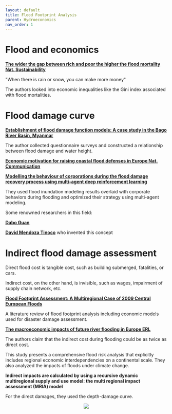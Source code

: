 ```yaml
---
layout: default
title: Flood Footprint Analysis
parent: Hydroeconomics
nav_order: 1
---
```

# Flood and economics

__[The wider the gap between rich and poor the higher the flood mortality Nat. Sustainability](https://www.nature.com/articles/s41893-023-01107-7)__

"When there is rain or snow, you can make more money"

The authors looked into economic inequalities like the Gini index associated with flood mortalities.

# Flood damage curve

__[Establishment of flood damage function models: A case study in the Bago River Basin, Myanmar](https://www-sciencedirect-com.stanford.idm.oclc.org/science/article/pii/S2212420918301122?via%3Dihub)__

The author collected questionnaire surveys and constructed a relationship between flood damage and water height.

__[Economic motivation for raising coastal flood defenses in Europe Nat. Communication](https://www.nature.com/articles/s41467-020-15665-3)__

__[Modelling the behaviour of corporations during the flood damage recovery process using multi-agent deep reinforcement learning](https://onlinelibrary.wiley.com/doi/10.1111/jfr3.12845)__

They used flood inundation modeling results overlaid with corporate behaviors during flooding and optimized their strategy using multi-agent modeling.

Some renowned researchers in this field:

__[Dabo Guan](https://scholar.google.com.sg/citations?user=tvJSBWUAAAAJ&hl=en&oi=ao)__

__[David Mendoza Tinoco](https://scholar.google.com/citations?user=g49DLJkAAAAJ&hl=es)__ who invented this concept


# Indirect flood damage assessment

Direct flood cost is tangible cost, such as building submerged, fatalities, or cars.

Indirect cost, on the other hand, is invisible, such as wages, impairment of supply chain network, etc.

__[Flood Footprint Assessment: A Multiregional Case of 2009 Central European Floods](https://web.archive.org/web/20211206191008id_/https://onlinelibrary.wiley.com/doi/pdf/10.1111/risa.13497#:~:text=The%20flood%20footprint%20is%20an%20impact%20accounting,assess%20the%20physical%20damage%20(direct)%20and%20production)__

A literature review of flood footprint analysis including economic models used for disaster damage assessment.

__[The macroeconomic impacts of future river flooding in Europe ERL](https://iopscience.iop.org/article/10.1088/1748-9326/ab3306)__

The authors claim that the indirect cost during flooding could be as twice as direct cost.

This study presents a comprehensive flood risk analysis that explicitly includes regional economic interdependencies on a continental scale. They also analyzed the impacts of floods under climate change.

__Indirect impacts are calculated by using a recursive dynamic multiregional supply and use model: the multi regional impact assessment (MRIA) model__

For the direct damages, they used the depth-damage curve.

<p align="center">
<img src="https://cfn-live-content-bucket-iop-org.s3.amazonaws.com/journals/1748-9326/14/8/084042/revision2/erlab3306f1_hr.jpg?AWSAccessKeyId=AKIAYDKQL6LTV7YY2HIK&Expires=1691095473&Signature=RVbgWxE9yEv%2BZEWRa3qtl7ZIIl4%3D">
</p>
